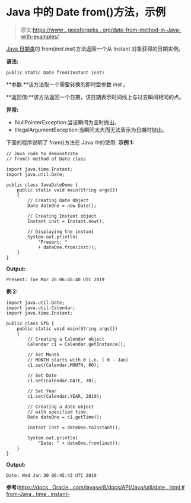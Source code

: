 # Java 中的 Date from()方法，示例

> 原文:[https://www . geesforgeks . org/date-from-method-in-Java-with-examples/](https://www.geeksforgeeks.org/date-from-method-in-java-with-examples/)

[Java 日期类](https://www.geeksforgeeks.org/date-class-java-examples/)的 from(*inst inst*)方法返回一个从 Instant 对象获得的日期实例。

**语法:**

```
public static Date from(Instant inst)
```

**参数:**该方法取一个需要转换的即时型参数 *inst* 。

**返回值:**该方法返回一个日期，该日期表示时间线上与过去瞬间相同的点。

**异常:**

*   NullPointerException:当该瞬间为空时抛出。
*   IllegalArgumentException:当瞬间太大而无法表示为日期时抛出。

下面的程序说明了 from()方法在 Java 中的使用:
**示例 1:**

```
// Java code to demonstrate
// from() method of Date class

import java.time.Instant;
import java.util.Date;

public class JavaDateDemo {
    public static void main(String args[])
    {
        // Creating Date Object
        Date dateOne = new Date();

        // Creating Instant object
        Instant inst = Instant.now();

        // Displaying the instant
        System.out.println(
            "Present: "
            + dateOne.from(inst));
    }
}
```

**Output:**

```
Present: Tue Mar 26 06:45:40 UTC 2019

```

**例 2:**

```
import java.util.Date;
import java.util.Calendar;
import java.time.Instant;

public class GfG {
    public static void main(String args[])
    {
        // Creating a Calendar object
        Calendar c1 = Calendar.getInstance();

        // Set Month
        // MONTH starts with 0 i.e. ( 0 - Jan)
        c1.set(Calendar.MONTH, 00);

        // Set Date
        c1.set(Calendar.DATE, 30);

        // Set Year
        c1.set(Calendar.YEAR, 2019);

        // Creating a date object
        // with specified time.
        Date dateOne = c1.getTime();

        Instant inst = dateOne.toInstant();

        System.out.println(
            "Date: " + dateOne.from(inst));
    }
}
```

**Output:**

```
Date: Wed Jan 30 06:45:43 UTC 2019

```

**参考:**[https://docs . Oracle . com/javase/8/docs/API/Java/util/date . html # from-Java . time . instant-](https://docs.oracle.com/javase/8/docs/api/java/util/Date.html#from-java.time.Instant-)